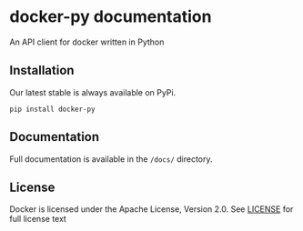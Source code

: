 # docker-py documentation

An API client for docker written in Python

## Installation

Our latest stable is always available on PyPi.

    pip install docker-py

## Documentation
Full documentation is available in the `/docs/` directory.

## License
Docker is licensed under the Apache License, Version 2.0. See [LICENSE](https://raw.githubusercontent.com/docker/docker-py/master/LICENSE) for full license text
